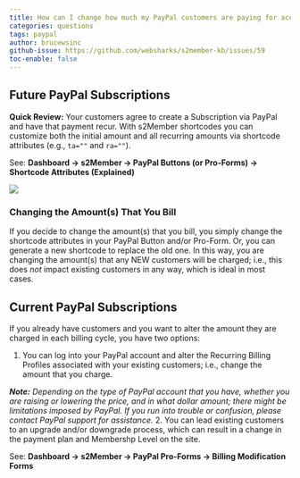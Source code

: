 ```yaml
---
title: How can I change how much my PayPal customers are paying for access?
categories: questions
tags: paypal
author: brucewsinc
github-issue: https://github.com/websharks/s2member-kb/issues/59
toc-enable: false
---
```


## Future PayPal Subscriptions

**Quick Review:** Your customers agree to create a Subscription via PayPal and have that payment recur. With s2Member shortcodes you can customize both the initial amount and all recurring amounts via shortcode attributes (e.g., `ta=""` and `ra=""`).

See: **Dashboard → s2Member → PayPal Buttons (or Pro-Forms) → Shortcode Attributes (Explained)**

![](https://cloud.githubusercontent.com/assets/1568616/5868071/9aa7db6e-a272-11e4-8268-d8d2f6cdc001.png)

### Changing the Amount(s) That You Bill

If you decide to change the amount(s) that you bill, you simply change the shortcode attributes in your PayPal Button and/or Pro-Form. Or, you can generate a new shortcode to replace the old one. In this way, you are changing the amount(s) that any NEW customers will be charged; i.e., this does _not_ impact existing customers in any way, which is ideal in most cases.

## Current PayPal Subscriptions

If you already have customers and you want to alter the amount they are charged in each billing cycle, you have two options:

<div class="li-margins"></div>

1. You can log into your PayPal account and alter the Recurring Billing Profiles associated with your existing customers; i.e., change the amount that you charge.
  
  _**Note:** Depending on the type of PayPal account that you have, whether you are raising or lowering the price, and in what dollar amount; there might be limitations imposed by PayPal. If you run into trouble or confusion, please contact PayPal support for assistance._
2. You can lead existing customers to an upgrade and/or downgrade process, which can result in a change in the payment plan and Membershp Level on the site.
  
  See: **Dashboard → s2Member → PayPal Pro-Forms → Billing Modification Forms**
